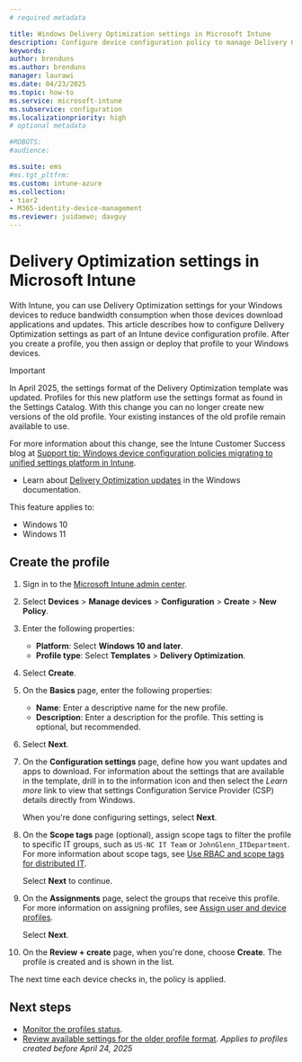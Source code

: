 ```yaml
---
# required metadata

title: Windows Delivery Optimization settings in Microsoft Intune
description: Configure device configuration policy to manage Delivery Optimization settings on Windows devices you manage with Intune.
keywords:
author: brenduns
ms.author: brenduns
manager: laurawi
ms.date: 04/23/2025
ms.topic: how-to
ms.service: microsoft-intune
ms.subservice: configuration
ms.localizationpriority: high
# optional metadata

#ROBOTS:
#audience:

ms.suite: ems
#ms.tgt_pltfrm:
ms.custom: intune-azure
ms.collection:
- tier2
- M365-identity-device-management
ms.reviewer: juidaewo; davguy
---
```


# Delivery Optimization settings in Microsoft Intune

With Intune, you can use Delivery Optimization settings for your Windows devices to reduce bandwidth consumption when those devices download applications and updates. This article describes how to configure Delivery Optimization settings as part of an Intune device configuration profile. After you create a profile, you then assign or deploy that profile to your Windows devices.

> [!IMPORTANT]
> In April 2025, the settings format of the Delivery Optimization template was updated. Profiles for this new platform use the settings format as found in the Settings Catalog.  With this change you can no longer create new versions of the old profile. Your existing instances of the old profile remain available to use. 
>
> For more information about this change, see the Intune Customer Success blog at [Support tip: Windows device configuration policies migrating to unified settings platform in Intune](https://techcommunity.microsoft.com/blog/intunecustomersuccess/support-tip-windows-device-configuration-policies-migrating-to-unified-settings-/4189665).

- Learn about [Delivery Optimization updates](/windows/deployment/update/waas-delivery-optimization) in the Windows documentation.

This feature applies to:

- Windows 10
- Windows 11

## Create the profile

1. Sign in to the [Microsoft Intune admin center](https://go.microsoft.com/fwlink/?linkid=2109431).

2. Select **Devices** > **Manage devices** > **Configuration** > **Create** > **New Policy**.

3. Enter the following properties:

   - **Platform**: Select **Windows 10 and later**.
   - **Profile type**: Select **Templates** > **Delivery Optimization**.

4. Select **Create**.

5. On the **Basics** page, enter the following properties:

   - **Name**: Enter a descriptive name for the new profile.
   - **Description**: Enter a description for the profile. This setting is optional, but recommended.

6. Select **Next**.

7. On the **Configuration settings** page, define how you want updates and apps to download. For information about the settings that are available in the template, drill in to the information icon and then select the *Learn more* link to view that settings Configuration Service Provider (CSP) details directly from Windows.

   When you're done configuring settings, select **Next**.

8. On the **Scope tags** page (optional), assign scope tags to filter the profile to specific IT groups, such as `US-NC IT Team` or `JohnGlenn_ITDepartment`. For more information about scope tags, see [Use RBAC and scope tags for distributed IT](../fundamentals/scope-tags.md).

   Select **Next** to continue.

9. On the **Assignments** page, select the groups that receive this profile. For more information on assigning profiles, see [Assign user and device profiles](../configuration/device-profile-assign.md).

   Select **Next**.

10. On the **Review + create** page, when you're done, choose **Create**. The profile is created and is shown in the list.

The next time each device checks in, the policy is applied.

## Next steps

- [Monitor the profiles status](device-profile-monitor.md).
- [Review available settings for the older profile format](../configuration/delivery-optimization-settings.md). *Applies to profiles created before April 24, 2025*